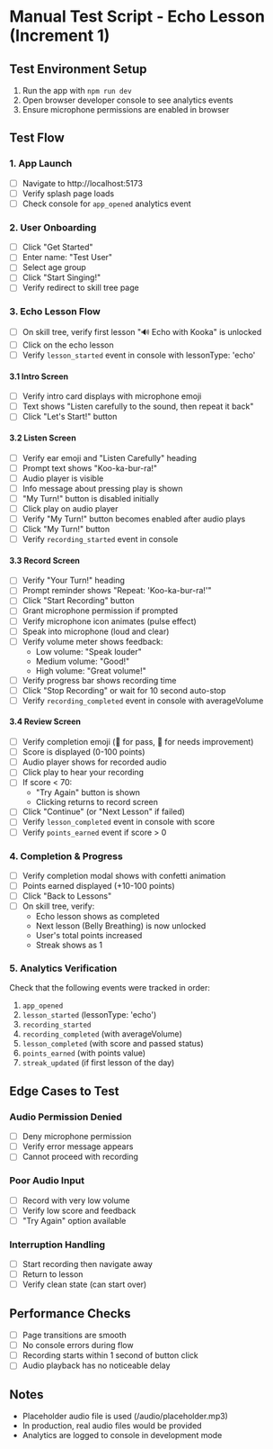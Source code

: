 # Manual Test Script - Echo Lesson (Increment 1)

## Test Environment Setup
1. Run the app with `npm run dev`
2. Open browser developer console to see analytics events
3. Ensure microphone permissions are enabled in browser

## Test Flow

### 1. App Launch
- [ ] Navigate to http://localhost:5173
- [ ] Verify splash page loads
- [ ] Check console for `app_opened` analytics event

### 2. User Onboarding
- [ ] Click "Get Started"
- [ ] Enter name: "Test User"
- [ ] Select age group
- [ ] Click "Start Singing!"
- [ ] Verify redirect to skill tree page

### 3. Echo Lesson Flow
- [ ] On skill tree, verify first lesson "🔊 Echo with Kooka" is unlocked
- [ ] Click on the echo lesson
- [ ] Verify `lesson_started` event in console with lessonType: 'echo'

#### 3.1 Intro Screen
- [ ] Verify intro card displays with microphone emoji
- [ ] Text shows "Listen carefully to the sound, then repeat it back"
- [ ] Click "Let's Start!" button

#### 3.2 Listen Screen
- [ ] Verify ear emoji and "Listen Carefully" heading
- [ ] Prompt text shows "Koo-ka-bur-ra!"
- [ ] Audio player is visible
- [ ] Info message about pressing play is shown
- [ ] "My Turn!" button is disabled initially
- [ ] Click play on audio player
- [ ] Verify "My Turn!" button becomes enabled after audio plays
- [ ] Click "My Turn!" button
- [ ] Verify `recording_started` event in console

#### 3.3 Record Screen
- [ ] Verify "Your Turn!" heading
- [ ] Prompt reminder shows "Repeat: 'Koo-ka-bur-ra!'"
- [ ] Click "Start Recording" button
- [ ] Grant microphone permission if prompted
- [ ] Verify microphone icon animates (pulse effect)
- [ ] Speak into microphone (loud and clear)
- [ ] Verify volume meter shows feedback:
  - Low volume: "Speak louder"
  - Medium volume: "Good!"
  - High volume: "Great volume!"
- [ ] Verify progress bar shows recording time
- [ ] Click "Stop Recording" or wait for 10 second auto-stop
- [ ] Verify `recording_completed` event in console with averageVolume

#### 3.4 Review Screen
- [ ] Verify completion emoji (🌟 for pass, 💪 for needs improvement)
- [ ] Score is displayed (0-100 points)
- [ ] Audio player shows for recorded audio
- [ ] Click play to hear your recording
- [ ] If score < 70:
  - "Try Again" button is shown
  - Clicking returns to record screen
- [ ] Click "Continue" (or "Next Lesson" if failed)
- [ ] Verify `lesson_completed` event in console with score
- [ ] Verify `points_earned` event if score > 0

### 4. Completion & Progress
- [ ] Verify completion modal shows with confetti animation
- [ ] Points earned displayed (+10-100 points)
- [ ] Click "Back to Lessons"
- [ ] On skill tree, verify:
  - Echo lesson shows as completed
  - Next lesson (Belly Breathing) is now unlocked
  - User's total points increased
  - Streak shows as 1

### 5. Analytics Verification
Check that the following events were tracked in order:
1. `app_opened`
2. `lesson_started` (lessonType: 'echo')
3. `recording_started` 
4. `recording_completed` (with averageVolume)
5. `lesson_completed` (with score and passed status)
6. `points_earned` (with points value)
7. `streak_updated` (if first lesson of the day)

## Edge Cases to Test

### Audio Permission Denied
- [ ] Deny microphone permission
- [ ] Verify error message appears
- [ ] Cannot proceed with recording

### Poor Audio Input
- [ ] Record with very low volume
- [ ] Verify low score and feedback
- [ ] "Try Again" option available

### Interruption Handling
- [ ] Start recording then navigate away
- [ ] Return to lesson
- [ ] Verify clean state (can start over)

## Performance Checks
- [ ] Page transitions are smooth
- [ ] No console errors during flow
- [ ] Recording starts within 1 second of button click
- [ ] Audio playback has no noticeable delay

## Notes
- Placeholder audio file is used (/audio/placeholder.mp3)
- In production, real audio files would be provided
- Analytics are logged to console in development mode